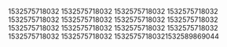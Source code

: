 1532575718032
1532575718032
1532575718032
1532575718032
1532575718032
1532575718032
1532575718032
1532575718032
1532575718032
1532575718032
1532575718032
1532575718032
1532575718032
1532575718032
15325757180321532589869044